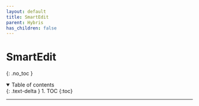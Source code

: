 ```yaml
---
layout: default
title: SmartEdit
parent: Hybris
has_children: false
---
```


# SmartEdit

{: .no_toc }

<details open markdown="block">
  <summary>
    Table of contents
  </summary>
  {: .text-delta }
1. TOC
{:toc}
</details>

---